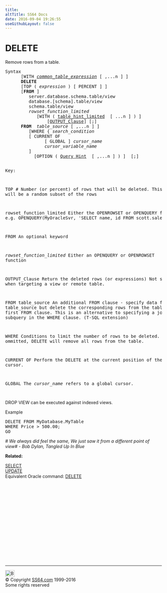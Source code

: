 ```yaml
---
title:
altTitle: SS64 Docs
date: 2016-09-04 19:26:55
useGithubLayout: false
---
```

<!-- #BeginLibraryItem "/Library/head_sql.lbi" --><!-- #EndLibraryItem --><h1>DELETE</h1>
<p>Remove  rows from a table.</p>
<pre>Syntax
      [WITH <i><a href="clause_with_common_te.html">common_table_expression</a></i> [ ,...n ] ]
      <b>DELETE</b> 
      [TOP ( <i>expression</i> ) [ PERCENT ] ] 
      [<b>FROM</b> ] 
         server.database.schema.table/view
         database.[schema].table/view 
         schema.table/view 
         <i>rowset_function_limited</i> 
            [WITH ( <a href="clause_table_hint.html">table_hint_limited</a>  [ ...n ] ) ]
                [<a href="clause_output.html">OUTPUT_Clause</a>] [;]
      <b>FROM</b>  <i>table_source</i> [ ,...n ] ] 
         [WHERE { <i>search_condition</i> 
         [ CURRENT OF 
               [ GLOBAL ] <i>cursor_name</i> 
               <i>cursor_variable_name</i> 
         ] 
           [OPTION ( <a href="clause_query_hint.html">Query Hint</a>  [ ,...n ] ) ]  [;]

Key:

   TOP <i>#</i>   Number (or percent) of rows that will be deleted. 
           This will be a random subset of the rows

   rowset_function_limited
           Either the OPENROWSET or OPENQUERY  function,
           e.g. OPENQUERY(MyOracleSvr, 'SELECT name, id FROM scott.sales')

   FROM    An optional keyword

   <i>rowset_function_limited</i>  Either an OPENQUERY or OPENROWSET function
 
   OUTPUT_Clause  Return the deleted rows (or expressions)
                  Not supported when targeting a view or remote table.

   FROM table_source  An additional FROM clause - specify data from table_source
                      but delete the corresponding rows from the table in the first FROM clause.
                      This is an alternative to specifying a join, or a subquery in the WHERE clause.
                     (T-SQL extension)

   WHERE    Conditions to limit the number of rows to be deleted.
            If ommitted, DELETE will remove all rows from the table. 

   CURRENT OF 
            Perform the DELETE at the current position of the cursor.

   GLOBAL   The <i>cursor_name </i>refers to a global cursor.

</pre>
<p>    DROP VIEW can be executed against indexed views.</p>
<p>Example</p>
<pre>DELETE FROM MyDatabase.MyTable<br>WHERE Price &gt; 500.00;<br>GO</pre>
<p class="quote"><i># We always did feel the same, We just saw it from a different point of view# - Bob Dylan, Tangled Up In Blue</i></p>
<p><b>Related:</b></p>
<p> <a href="select.html">SELECT</a><br>
  <a href="update.html">UPDATE</a><br>
Equivalent Oracle command: <a href="../ora/delete.html">DELETE</a></p><!-- #BeginLibraryItem "/Library/foot_sql.lbi" --><p>
<!-- ss64-sql -->
<ins class="adsbygoogle" style="display:inline-block;width:300px;height:250px" data-ad-client="ca-pub-6140977852749469" data-ad-slot="6953563613"></ins>
<script>
(adsbygoogle = window.adsbygoogle || []).push({});
</script></p>
<hr>
<div id="bl" class="footer"><a href="delete.html#"><img src="../images/top.png" width="30" height="22" alt="Back to the Top"></a></div>
<div id="br" class="footer, tagline">© Copyright <a href="../index.html">SS64.com</a> 1999-2016<br>
Some rights reserved</div><!-- #EndLibraryItem -->

